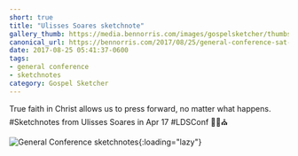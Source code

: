```yaml
---
short: true
title: "Ulisses Soares sketchnote"
gallery_thumb: https://media.bennorris.com/images/gospelsketcher/thumbs/apr-17-1-soares.jpg
canonical_url: https://bennorris.com/2017/08/25/general-conference-sat-am-5-soares-sketchnote
date: 2017-08-25 05:41:37-0600
tags:
- general conference
- sketchnotes
category: Gospel Sketcher
---
```


True faith in Christ allows us to press forward, no matter what happens. #Sketchnotes from Ulisses Soares in Apr 17 #LDSConf ✍🏼⛪️

![General Conference sketchnotes](https://media.bennorris.com/images/gospelsketcher/general-conference/apr-2017/apr-17-1-soares.jpg){:loading="lazy"}
